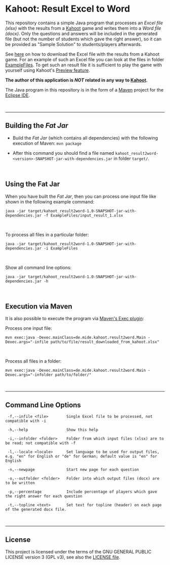 # Kahoot: Result Excel to Word #

This repository contains a simple Java program that processes an *Excel file (xlsx)* with the results from a
[Kahoot](https://kahoot.com/) game and writes them into a *Word file (docx)*. Only the questions and answers will be
included in the generated file (but not the number of students which gave the right answer), so it can be
provided as "Sample Solution" to students/players afterwards.

See [here](https://support.kahoot.com/hc/en-us/articles/115002308028-Reports-and-the-Reports-page) on how to download the Excel file with the results from a Kahoot game.
For an example of such an Excel file you can look at the files in folder [ExampleFiles](ExampleFiles/).
To get such an result file it is sufficient to play the game with yourself using Kahoot's [Preview feature](https://support.kahoot.com/hc/en-us/articles/115003173007-How-can-I-preview-play-a-kahoot-alone-).

**The author of this application is *NOT* related in any way to [Kahoot](https://kahoot.com/company/).**

The Java program in this repository is in the form of a [Maven](http://maven.apache.org/) project for the [Eclipse IDE](https://www.eclipse.org).

<br>

----
## Building the *Fat Jar* ##

* Build the *Fat Jar* (which contains all dependencies) with the following execution of Maven: `mvn package`

* After this command you should find a file named `kahoot_result2word-<version>-SNAPSHOT-jar-with-dependencies.jar` in folder `target/`.

<br>

## Using the Fat Jar ##

When you have built the *Fat Jar*, then you can process one input file like shown in the following example command:

````
java -jar target/kahoot_result2word-1.0-SNAPSHOT-jar-with-dependencies.jar -f ExampleFiles/input_result_1.xlsx
````

<br>

To process all files in a particular folder:
````
java -jar target/kahoot_result2word-1.0-SNAPSHOT-jar-with-dependencies.jar -i ExampleFiles
````

<br>

Show all command line options:
````
java -jar target/kahoot_result2word-1.0-SNAPSHOT-jar-with-dependencies.jar -h
````

<br>

## Execution via Maven ##

It is also possible to execute the program via [Maven's Exec plugin](https://www.mojohaus.org/exec-maven-plugin/):

Process one input file:
````
mvn exec:java -Dexec.mainClass=de.mide.kahoot.result2word.Main -Dexec.args="-infile path/to/file/result_downloaded_from_kahoot.xlsx"
````

<br>

Process all files in a folder:
````
mvn exec:java -Dexec.mainClass=de.mide.kahoot.result2word.Main -Dexec.args="-infolder path/to/folder/"
````

<br>

----
## Command Line Options ##

````
 -f,--infile <file>        Single Excel file to be processed, not compatible with -i

 -h,--help                 Show this help

 -i,--infolder <folder>    Folder from which input files (xlsx) are to be read; not compatible with -f

 -l,--locale <locale>      Set language to be used for output files, e.g. "en" for English or "de" for German; default value is "en" for English

 -n,--newpage              Start new page for each question

 -o,--outfolder <folder>   Folder into which output files (docx) are to be written

 -p,--percentage           Include percentage of players which gave the right answer for each question

 -t,--topline <text>       Set text for topline (header) on each page of the generated docx file.
````

<br>

----
## License ##

This project is licensed under the terms of the GNU GENERAL PUBLIC LICENSE version 3 (GPL v3),
see also  the [LICENSE file](LICENSE.md).

<br>
